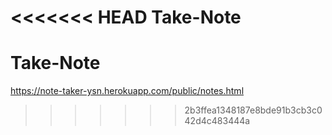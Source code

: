 <<<<<<< HEAD
Take-Note
=======
# Take-Note
https://note-taker-ysn.herokuapp.com/public/notes.html
>>>>>>> 2b3ffea1348187e8bde91b3cb3c042d4c483444a
